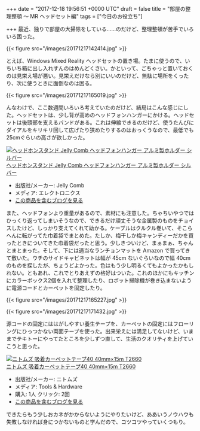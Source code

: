 
+++
date = "2017-12-18 19:56:51 +0000 UTC"
draft = false
title = "部屋の整理整頓 ～ MR ヘッドセット編"
tags = ["今日のお役立ち"]

+++
最近、独りで部屋の大掃除をしている……のだけど、整理整頓が苦手でいろいろ困った。

{{< figure src="/images/20171217142414.jpg"  >}}

とえば、Windows Mixed Reality ヘッドセットの置き場。たまに使うので、いちいち箱に出し入れすんのはめんどくさい。かといって、ごちゃっと置いておくのは見栄え場が悪い。見栄えだけなら別にいいのだけど、無駄に場所をくったり、次に使うときに面倒なのは困る。

{{< figure src="/images/20171217165019.jpg"  >}}

んなわけで、ここ数週間いろいろ考えていたのだけど、結局はこんな感じにした。ヘッドセットは、少し背が高めのヘッドフォンハンガーにかける。ヘッドセットは後頭部を支えるバンドがある。これは伸縮できるのだけど、使うたんびにダイアルをキリキリ回して広げたり狭めたりするのはおっくうなので、最低でも25cmぐらいの高さが欲しかった。<div class="hatena-asin-detail"><a href="http://www.amazon.co.jp/exec/obidos/ASIN/B01MT12N5O/bestylesnet-22/"><img src="https://images-fe.ssl-images-amazon.com/images/I/41mWm9bQKML._SL160_.jpg" class="hatena-asin-detail-image" alt="ヘッドホンスタンド Jelly Comb ヘッドフォンハンガー アルミ製ホルダー シルバー" title="ヘッドホンスタンド Jelly Comb ヘッドフォンハンガー アルミ製ホルダー シルバー"/></a><div class="hatena-asin-detail-info"><a href="http://www.amazon.co.jp/exec/obidos/ASIN/B01MT12N5O/bestylesnet-22/">ヘッドホンスタンド Jelly Comb ヘッドフォンハンガー アルミ製ホルダー シルバー</a><ul><li><span class="hatena-asin-detail-label">出版社/メーカー:</span> Jelly Comb</li><li><span class="hatena-asin-detail-label">メディア:</span> エレクトロニクス</li><li><a href="http://d.hatena.ne.jp/asin/B01MT12N5O/bestylesnet-22" target="_blank">この商品を含むブログを見る</a></li></ul></div><div class="hatena-asin-detail-foot"></div></div>また、ヘッドフォンより重量があるので、素材にも注意した。ちゃちいやつではひっくり返ってしまいそうなので、できるだけ頑丈そうな金属製のものをチョイスしたけど、しっかり支えてくれて助かる。ケーブルはクルクル巻いて、そこらへんに転がってた巾着袋でまとめた。たしか、梅干しか梅キャンディーだかを買ったときについてきた巾着袋だったと思う。少しきついけど、まぁまぁ、ちゃんとまとまった。そして、下には適当なランチョンマットを Amazon で買ってきて敷いた。ウチのサイドキャビネットは幅が 45cm ないぐらいなので幅 40cm のものを探したが、ちょうどよかった。色はもう少し明るくてもよかったかもしれない。ともあれ、これでとりあえずの格好はついた。これのほかにもキッチンにカラーボックス2個を入れて整理したり、ロボット掃除機が巻き込まないように電源コードとカーペットを固定したり。

{{< figure src="/images/20171217165227.jpg"  >}}

{{< figure src="/images/20171217171432.jpg"  >}}

源コードの固定にははがしやすい養生テープを、カーペットの固定にはフローリングにひっつかない両面テープを使った。出来栄えには満足してないけど、いままでテキトーにやってたところを少しずつ直して、生活のクオリティを上げていこうと思った。<div class="hatena-asin-detail"><a href="http://www.amazon.co.jp/exec/obidos/ASIN/B003OKWTDO/bestylesnet-22/"><img src="https://images-fe.ssl-images-amazon.com/images/I/51h%2B-c2UO5L._SL160_.jpg" class="hatena-asin-detail-image" alt="ニトムズ 吸着カーペットテープ40 40mm×15m T2660" title="ニトムズ 吸着カーペットテープ40 40mm×15m T2660"/></a><div class="hatena-asin-detail-info"><a href="http://www.amazon.co.jp/exec/obidos/ASIN/B003OKWTDO/bestylesnet-22/">ニトムズ 吸着カーペットテープ40 40mm×15m T2660</a><ul><li><span class="hatena-asin-detail-label">出版社/メーカー:</span> ニトムズ</li><li><span class="hatena-asin-detail-label">メディア:</span> Tools &amp; Hardware</li><li><span class="hatena-asin-detail-label">購入</span>: 1人 <span class="hatena-asin-detail-label">クリック</span>: 2回</li><li><a href="http://d.hatena.ne.jp/asin/B003OKWTDO/bestylesnet-22" target="_blank">この商品を含むブログを見る</a></li></ul></div><div class="hatena-asin-detail-foot"></div></div>できたらもう少しおカネがかからないようにやりたいけど、ああいうノウハウも失敗しなければ身につかないものと学んだので、コツコツやっていくつもり。


